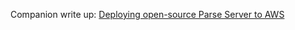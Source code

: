 Companion write up: [Deploying open-source Parse Server to AWS](https://gist.github.com/hassy/48bae515c393e9214d3f)
